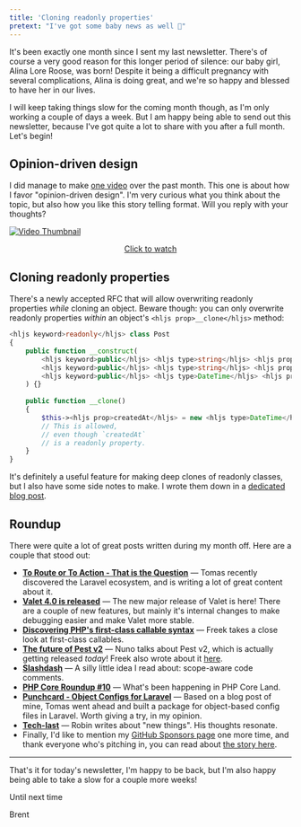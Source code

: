```yaml
---
title: 'Cloning readonly properties'
pretext: "I've got some baby news as well 👶"
---
```


It's been exactly one month since I sent my last newsletter. There's of course a very good reason for this longer period of silence: our baby girl, Alina Lore Roose, was born! Despite it being a difficult pregnancy with several complications, Alina is doing great, and we're so happy and blessed to have her in our lives. 

I will keep taking things slow for the coming month though, as I'm only working a couple of days a week. But I am happy being able to send out this newsletter, because I've got quite a lot to share with you after a full month. Let's begin!

## Opinion-driven design

I did manage to make [one video](https://aggregate.stitcher.io/post/e8a560d6-d8d4-440e-a7a4-69b4ae0d375d) over the past month. This one is about how I favor "opinion-driven design". I'm very curious what you think about the topic, but also how you like this story telling format. Will you reply with your thoughts?

<p>
<a href="https://aggregate.stitcher.io/post/e8a560d6-d8d4-440e-a7a4-69b4ae0d375d">
<img src="https://stitcher.io/resources/img/static/opinion-driven-thumb.png" alt="Video Thumbnail" />
</a>
</p>

<p style="text-align: center;">
<a href="https://aggregate.stitcher.io/post/e8a560d6-d8d4-440e-a7a4-69b4ae0d375d">Click to watch</a>
</p>

## Cloning readonly properties

There's a newly accepted RFC that will allow overwriting readonly properties _while_ cloning an object. Beware though: you can only overwrite readonly properties _within_ an object's `<hljs prop>__clone</hljs>` method:

```php
<hljs keyword>readonly</hljs> class Post
{
    public function __construct(
        <hljs keyword>public</hljs> <hljs type>string</hljs> <hljs prop>$title</hljs>,
        <hljs keyword>public</hljs> <hljs type>string</hljs> <hljs prop>$author</hljs>,
        <hljs keyword>public</hljs> <hljs type>DateTime</hljs> <hljs prop>$createdAt</hljs>,
    ) {}
    
    public function __clone()
    {
        $this-><hljs prop>createdAt</hljs> = new <hljs type>DateTime</hljs>(); 
        // This is allowed,
        // even though `createdAt`
        // is a readonly property.
    }
}
```

It's definitely a useful feature for making deep clones of readonly classes, but I also have some side notes to make. I wrote them down in a [dedicated blog post](https://aggregate.stitcher.io/post/efc39d13-4430-4e3c-a571-5860714c1dd1).

## Roundup

There were quite a lot of great posts written during my month off. Here are a couple that stood out:

- **[To Route or To Action - That is the Question](https://aggregate.stitcher.io/post/7901ae88-c4f7-4db3-a956-492b1442f86b)** — Tomas recently discovered the Laravel ecosystem, and is writing a lot of great content about it. 
- **[Valet 4.0 is released](https://aggregate.stitcher.io/post/f80cd3f2-f867-42ce-8494-d7633c3c821a)** — The new major release of Valet is here! There are a couple of new features, but mainly it's internal changes to make debugging easier and make Valet more stable. 
- **[Discovering PHP's first-class callable syntax](https://aggregate.stitcher.io/post/e07e8911-34f7-4668-8d67-1dfb4a2a602c)** — Freek takes a close look at first-class callables. 
- **[The future of Pest v2](https://aggregate.stitcher.io/post/dfef619f-b45f-4343-8f6b-d82a09261bd9)** — Nuno talks about Pest v2, which is actually getting released _today_! Freek also wrote about it [here](https://aggregate.stitcher.io/post/8decb04f-f0a5-48eb-8a25-53fe75c6edd2).
- **[Slashdash](https://aggregate.stitcher.io/post/b6ff1242-3ca7-4c8a-a964-8383bd3e3b24)** — A silly little idea I read about: scope-aware code comments.
- **[PHP Core Roundup #10](https://aggregate.stitcher.io/post/06f8e3c1-ca78-4386-8e17-d282edd2369e)** — What's been happening in PHP Core Land.
- **[Punchcard - Object Configs for Laravel](https://aggregate.stitcher.io/post/02e02c78-7dce-4d05-8938-b8ec42618c7b)** — Based on a blog post of mine, Tomas went ahead and built a package for object-based config files in Laravel. Worth giving a try, in my opinion.
- **[Tech-last](https://aggregate.stitcher.io/post/ec8d6886-c23b-4b9e-a0df-75ac57c94953)** — Robin writes about "new things". His thoughts resonate. 
- Finally, I'd like to mention my [GitHub Sponsors page](https://github.com/sponsors/brendt/) one more time, and thank everyone who's pitching in, you can read about [the story here](https://stitcher.io/blog/sponsors).

--- 

That's it for today's newsletter, I'm happy to be back, but I'm also happy being able to take a slow for a couple more weeks!

Until next time

Brent